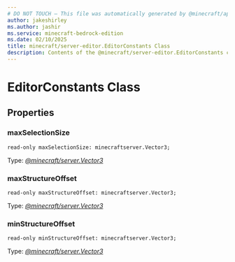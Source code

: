 ```yaml
---
# DO NOT TOUCH — This file was automatically generated by @minecraft/api-docs-generator, to report problems file an issue at https://github.com/Mojang/minecraft-scripting-libraries
author: jakeshirley
ms.author: jashir
ms.service: minecraft-bedrock-edition
ms.date: 02/10/2025
title: minecraft/server-editor.EditorConstants Class
description: Contents of the @minecraft/server-editor.EditorConstants class.
---
```

# EditorConstants Class

## Properties

### **maxSelectionSize**
`read-only maxSelectionSize: minecraftserver.Vector3;`

Type: [*@minecraft/server.Vector3*](../../../scriptapi/minecraft/server/Vector3.md)

### **maxStructureOffset**
`read-only maxStructureOffset: minecraftserver.Vector3;`

Type: [*@minecraft/server.Vector3*](../../../scriptapi/minecraft/server/Vector3.md)

### **minStructureOffset**
`read-only minStructureOffset: minecraftserver.Vector3;`

Type: [*@minecraft/server.Vector3*](../../../scriptapi/minecraft/server/Vector3.md)
